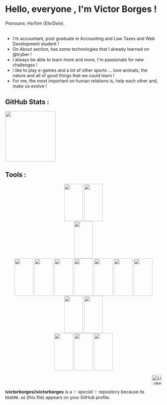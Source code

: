 # Hello, everyone , I'm Victor Borges ! 
###### Pronouns: He/him (Ele/Dele).
- I'm accountant, post graduate in Accounting and Law Taxes and Web Development student !
- On About section, has some technologies that I already learned on @tryber !
- I always be able to learn more and more, I'm passionate for new challenges !
- I like to play e-games and a lot of other sports ... love animals, the nature and all of good things that we could learn !
- For me, the most important on human relations is, help each other and, make us evolve !


## GitHub Stats :

<div>
  <img height="162cm"
       src="https://github-readme-stats.vercel.app/api?username=ivictorborges&show_icons=true&theme=tokyonight"/>
</div>

## Tools :

<div align="center" style="display: inline_block">
  
  <img align="center" height="120" width="60"
    src="https://cdn.jsdelivr.net/gh/devicons/devicon/icons/javascript/javascript-original.svg" />
  <img align="center" height="120" width="60"
    src="https://cdn.jsdelivr.net/gh/devicons/devicon/icons/typescript/typescript-original.svg" />   
  <img align="center" height="120" width="60"
    src="https://cdn.jsdelivr.net/gh/devicons/devicon/icons/python/python-original.svg" />    
  <img align="center" height="120" width="60"
    src="https://cdn.jsdelivr.net/gh/devicons/devicon/icons/nodejs/nodejs-original.svg" />
  <img align="center" height="120" width="60"
    src="https://cdn.jsdelivr.net/gh/devicons/devicon/icons/css3/css3-original.svg" />
  <img align="center" height="120" width="60"
    src="https://cdn.jsdelivr.net/gh/devicons/devicon/icons/html5/html5-original.svg" />
  <img align="center" height="120" width="60"
    src="https://cdn.jsdelivr.net/gh/devicons/devicon/icons/react/react-original.svg" />
  <img align="center" height="120" width="60" 
    src="https://cdn.jsdelivr.net/gh/devicons/devicon/icons/redux/redux-original.svg" />
  <img align="center" height="120" width="60" 
    src="https://cdn.jsdelivr.net/gh/devicons/devicon/icons/docker/docker-plain.svg" />
  <img align="center" height="120" width="60" 
    src="https://cdn.jsdelivr.net/gh/devicons/devicon/icons/express/express-original.svg" />       
  <img align="center" height="120" width="60" 
    src="https://cdn.jsdelivr.net/gh/devicons/devicon/icons/mysql/mysql-original.svg" />
  <img align="center" height="120" width="60" 
    src="https://cdn.jsdelivr.net/gh/devicons/devicon/icons/mongodb/mongodb-original.svg" />   
  <img align="center" height="120" width="60" 
    src="https://cdn.jsdelivr.net/gh/devicons/devicon/icons/jest/jest-plain.svg" />
  <img align="center" height="120" width="60"
    src="https://cdn.jsdelivr.net/gh/devicons/devicon/icons/mocha/mocha-plain.svg" />
  <img align="center" height="120" width="60"
    src="https://cdn.jsdelivr.net/gh/devicons/devicon/icons/pytest/pytest-original.svg" />
          
</div>

  <div align="right">
    <a href="https://linkedin.com/in/victor-borges-beasolucoes" target="_blank"><img src="https://raw.githubusercontent.com/danielcranney/readme-generator/main/public/icons/socials/linkedin.svg" width="32" height="32" alt="Linkedin"></a>

</div>





**ivictorborges/ivictorborges** is a ✨ _special_ ✨ repository because its `README.md` (this file) appears on your GitHub profile.

